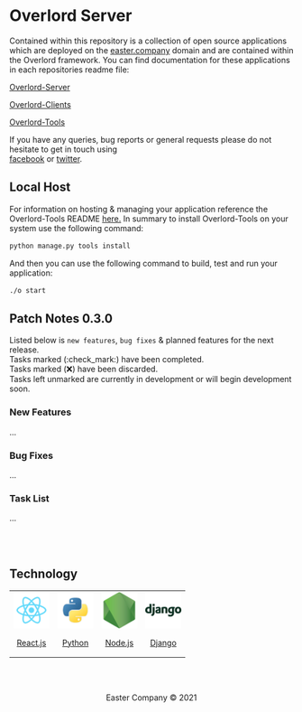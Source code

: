 
# Overlord Server

Contained within this repository is a collection of open source applications which are
deployed on the [easter.company](https://easter.company) domain and are contained within
the Overlord framework. You can find documentation for these applications in each
repositories readme file:
<br/>

[Overlord-Server](https://github.com/eastercompany/Overlord-Server/blob/main/README.md)
<br/>

[Overlord-Clients](https://github.com/eastercompany/Overlord-Clients/blob/main/README.md)
<br/>

[Overlord-Tools](https://github.com/eastercompany/Overlord-Tools/blob/main/README.md)
<br/>

If you have any queries, bug reports or general requests please do not hesitate to get in
touch using <br/>
[facebook](https://facebook.com/eastercompany) or
[twitter](https://twitter.com/eastercompany).

## Local Host

For information on hosting & managing your application reference the Overlord-Tools README
[here.](https://github.com/eastercompany/Overlord-Tools/blob/main/README.md) In summary
to install Overlord-Tools on your system use the following command:

```bash
python manage.py tools install
```

And then you can use the following command to build, test and run your application:

```bash
./o start
```

## Patch Notes 0.3.0

Listed below is `new features`, `bug fixes` & planned features for the next release.<br>
Tasks marked (:check_mark:) have been completed.<br>
Tasks marked (:x:) have been discarded.<br>
Tasks left unmarked are currently in development or will begin development soon.<br>

### New Features

...

### Bug Fixes

...

### Task List

...

<br />
<br />
<h2> Technology </h2>
<table>
   <tr>
      <td valign="middle">
         <a href='https://reactjs.org/'>
            <img
               alt='React.js'
               src='https://raw.githubusercontent.com/github/explore/80688e429a7d4ef2fca1e82350fe8e3517d3494d/topics/react/react.png'
               width='64px'
               height='64px'
            />
            <p align='center'> React.js </p>
         </a>
      </td>
      <td valign="middle">
         <a href='https://www.python.org/'>
            <img
               alt='Python'
               src='https://raw.githubusercontent.com/github/explore/80688e429a7d4ef2fca1e82350fe8e3517d3494d/topics/python/python.png'
               width='64px'
               height='64px'
            />
            <p align='center'> Python </p>
         </a>
      </td>
      <td valign="middle">
         <a href='https://nodejs.org/'>
            <img
               alt='Node.js'
               src='https://raw.githubusercontent.com/github/explore/80688e429a7d4ef2fca1e82350fe8e3517d3494d/topics/nodejs/nodejs.png'
               width='64px'
               height='64px'
            />
            <p align='center'> Node.js </p>
         </a>
      </td>
      <td valign="middle">
         <a href='https://www.djangoproject.com/'>
            <img
               alt='Django'
               src='https://raw.githubusercontent.com/github/explore/80688e429a7d4ef2fca1e82350fe8e3517d3494d/topics/django/django.png'
               width='64px'
               height='64px'
            />
            <p align='center'> Django </p>
         </a>
      </td>
   </tr>
</table>
<br />
<br />

<p align='center'> Easter Company © 2021 </p>
